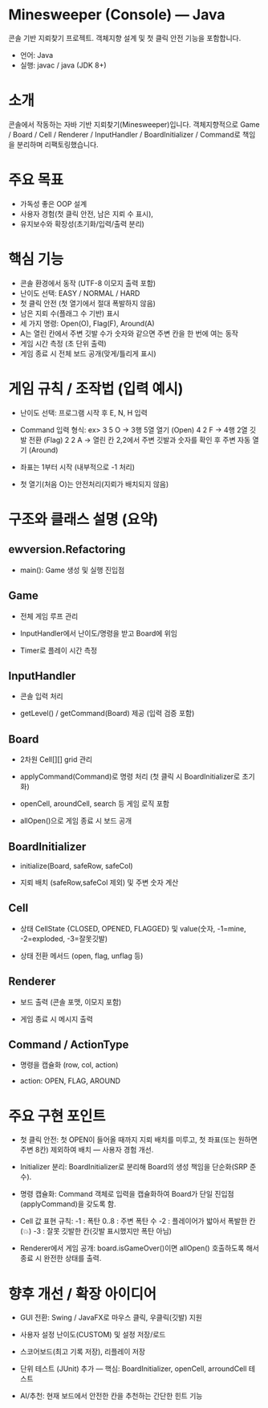 # Minesweeper (Console) — Java

콘솔 기반 지뢰찾기 프로젝트. 객체지향 설계 및 첫 클릭 안전 기능을 포함합니다.
- 언어: Java
- 실행: javac / java (JDK 8+)

# 소개
콘솔에서 작동하는 자바 기반 지뢰찾기(Minesweeper)입니다.
객체지향적으로 Game / Board / Cell / Renderer / InputHandler / BoardInitializer / Command로 책임을 분리하며 리팩토링했습니다.

# 주요 목표
- 가독성 좋은 OOP 설계
- 사용자 경험(첫 클릭 안전, 남은 지뢰 수 표시),
- 유지보수와 확장성(초기화/입력/출력 분리)

# 핵심 기능
- 콘솔 환경에서 동작 (UTF-8 이모지 출력 포함)
- 난이도 선택: EASY / NORMAL / HARD
- 첫 클릭 안전 (첫 열기에서 절대 폭발하지 않음)
- 남은 지뢰 수(플래그 수 기반) 표시
- 세 가지 명령: Open(O), Flag(F), Around(A)
- A는 열린 칸에서 주변 깃발 수가 숫자와 같으면 주변 칸을 한 번에 여는 동작
- 게임 시간 측정 (초 단위 출력)
- 게임 종료 시 전체 보드 공개(맞게/틀리게 표시)

# 게임 규칙 / 조작법 (입력 예시)
- 난이도 선택: 프로그램 시작 후 E, N, H 입력
- Command 입력 형식:
    <row> <col> <command>
ex>
3 5 O     -> 3행 5열 열기 (Open)
4 2 F     -> 4행 2열 깃발 전환 (Flag)
2 2 A     -> 열린 칸 2,2에서 주변 깃발과 숫자를 확인 후 주변 자동 열기 (Around)

- 좌표는 1부터 시작 (내부적으로 -1 처리)
- 첫 열기(처음 O)는 안전처리(지뢰가 배치되지 않음)

# 구조와 클래스 설명 (요약)

## ewversion.Refactoring

- main(): Game 생성 및 실행 진입점

## Game

- 전체 게임 루프 관리

- InputHandler에서 난이도/명령을 받고 Board에 위임

- Timer로 플레이 시간 측정

## InputHandler

- 콘솔 입력 처리

- getLevel() / getCommand(Board) 제공 (입력 검증 포함)

## Board

- 2차원 Cell[][] grid 관리

- applyCommand(Command)로 명령 처리 (첫 클릭 시 BoardInitializer로 초기화)

- openCell, aroundCell, search 등 게임 로직 포함

- allOpen()으로 게임 종료 시 보드 공개

## BoardInitializer

- initialize(Board, safeRow, safeCol)

- 지뢰 배치 (safeRow,safeCol 제외) 및 주변 숫자 계산

## Cell

- 상태 CellState {CLOSED, OPENED, FLAGGED} 및 value(숫자, -1=mine, -2=exploded, -3=잘못깃발)

- 상태 전환 메서드 (open, flag, unflag 등)

## Renderer

- 보드 출력 (콘솔 포맷, 이모지 포함)

- 게임 종료 시 메시지 출력

## Command / ActionType

- 명령을 캡슐화 (row, col, action)

- action: OPEN, FLAG, AROUND


# 주요 구현 포인트
- 첫 클릭 안전: 첫 OPEN이 들어올 때까지 지뢰 배치를 미루고, 첫 좌표(또는 원하면 주변 8칸) 제외하여 배치 — 사용자 경험 개선.

- Initializer 분리: BoardInitializer로 분리해 Board의 생성 책임을 단순화(SRP 준수).

- 명령 캡슐화: Command 객체로 입력을 캡슐화하여 Board가 단일 진입점(applyCommand)을 갖도록 함.

- Cell 값 표현 규칙:
    -1 : 폭탄
    0..8 : 주변 폭탄 수
    -2 : 플레이어가 밟아서 폭발한 칸 (💥)
    -3 : 잘못 깃발한 칸(깃발 표시했지만 폭탄 아님)

- Renderer에서 게임 공개: board.isGameOver()이면 allOpen() 호출하도록 해서 종료 시 완전한 상태를 출력.


# 향후 개선 / 확장 아이디어
- GUI 전환: Swing / JavaFX로 마우스 클릭, 우클릭(깃발) 지원 

- 사용자 설정 난이도(CUSTOM) 및 설정 저장/로드

- 스코어보드(최고 기록 저장), 리플레이 저장

- 단위 테스트 (JUnit) 추가 — 핵심: BoardInitializer, openCell, arroundCell 테스트

- AI/추천: 현재 보드에서 안전한 칸을 추천하는 간단한 힌트 기능

